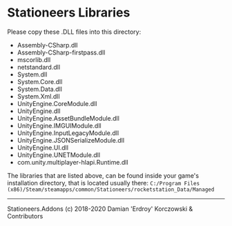 # Stationeers Libraries

Please copy these .DLL files into this directory:
* Assembly-CSharp.dll
* Assembly-CSharp-firstpass.dll
* mscorlib.dll
* netstandard.dll
* System.dll
* System.Core.dll
* System.Data.dll
* System.Xml.dll
* UnityEngine.CoreModule.dll
* UnityEngine.dll
* UnityEngine.AssetBundleModule.dll
* UnityEngine.IMGUIModule.dll
* UnityEngine.InputLegacyModule.dll
* UnityEngine.JSONSerializeModule.dll
* UnityEngine.UI.dll
* UnityEngine.UNETModule.dll
* com.unity.multiplayer-hlapi.Runtime.dll

The libraries that are listed above, can be found inside your game's installation directory, that is located usually there:
`C:/Program Files (x86)/Steam/steamapps/common/Stationeers/rocketstation_Data/Managed`

___
Stationeers.Addons (c) 2018-2020 Damian 'Erdroy' Korczowski & Contributors